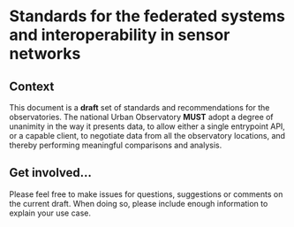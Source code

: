 # Standards for the federated systems and interoperability in sensor networks

## Context

This document is a **draft** set of standards and recommendations for the observatories. The national Urban Observatory **MUST** adopt a degree of unanimity in the way it presents data, to allow either a single entrypoint API, or a capable client, to negotiate data from all the observatory locations, and thereby performing meaningful comparisons and analysis.

## Get involved...

Please feel free to make issues for questions, suggestions or comments on the current draft. When doing so, please include enough information to explain your use case.

